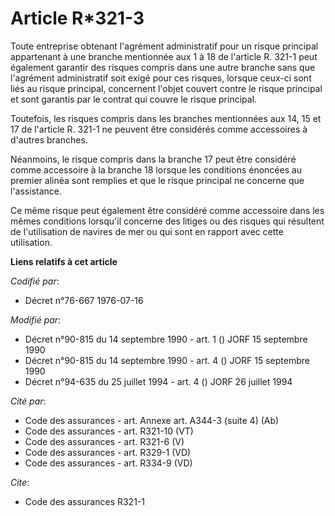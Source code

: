 # Article R*321-3

Toute entreprise obtenant l'agrément administratif pour un risque principal appartenant à une branche mentionnée aux 1 à 18
de l'article R. 321-1 peut également garantir des risques compris dans une autre branche sans que l'agrément administratif
soit exigé pour ces risques, lorsque ceux-ci sont liés au risque principal, concernent l'objet couvert contre le risque
principal et sont garantis par le contrat qui couvre le risque principal.

Toutefois, les risques compris dans les branches mentionnées aux 14, 15 et 17 de l'article R. 321-1 ne peuvent être
considérés comme accessoires à d'autres branches.

Néanmoins, le risque compris dans la branche 17 peut être considéré comme accessoire à la branche 18 lorsque les conditions
énoncées au premier alinéa sont remplies et que le risque principal ne concerne que l'assistance.

Ce même risque peut également être considéré comme accessoire dans les mêmes conditions lorsqu'il concerne des litiges ou des
risques qui résultent de l'utilisation de navires de mer ou qui sont en rapport avec cette utilisation.

**Liens relatifs à cet article**

_Codifié par_:

  - Décret n°76-667 1976-07-16

_Modifié par_:

  - Décret n°90-815 du 14 septembre 1990 - art. 1 () JORF 15 septembre 1990
  - Décret n°90-815 du 14 septembre 1990 - art. 4 () JORF 15 septembre 1990
  - Décret n°94-635 du 25 juillet 1994 - art. 4 () JORF 26 juillet 1994

_Cité par_:

  - Code des assurances - art. Annexe art. A344-3 (suite 4) (Ab)
  - Code des assurances - art. R321-10 (VT)
  - Code des assurances - art. R321-6 (V)
  - Code des assurances - art. R329-1 (VD)
  - Code des assurances - art. R334-9 (VD)

_Cite_:

  - Code des assurances R321-1
